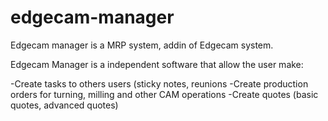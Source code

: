 # edgecam-manager
Edgecam manager is a MRP system, addin of Edgecam system.

Edgecam Manager is a independent software that allow the user make:

-Create tasks to others users (sticky notes, reunions
-Create production orders for turning, milling and other CAM operations
-Create quotes (basic quotes, advanced quotes)
